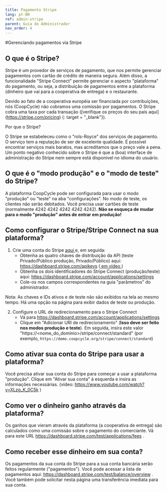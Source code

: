 ```yaml
---
title: Pagamento Stripe
lang: pt-BR
ref: admin-stripe
parent: Guia do Administrador
nav_order: 4
---
```



#Gerenciando pagamentos via Stripe

## O que é o Stripe?

Stripe é um provedor de serviços de pagamento, que nos permite gerenciar pagamentos com cartão de crédito de maneira segura. Além disso, a funcionalidade "Stripe Connect" permite gerenciar o aspecto "plataforma" do pagamento, ou seja, a distribuição de pagamentos entre a plataforma (dinheiro que vai para a cooperativa de entrega) e o restaurante.

Devido ao fato de a cooperativa européia ser financiada por contribuições, nós (CoopCycle) não cobramos uma comissão por pagamentos. O Stripe cobra uma taxa por cada transação ([verifique os preços do seu país aqui] (https://stripe.com/pricing) {: target = "_blank"}).


Por que o Stripe?

O Stripe se estabeleceu como o "rols-Royce" dos serviços de pagamento. O serviço tem a reputação de ser de excelente qualidade. É possível encontrar serviços mais baratos, mas acreditamos que o preço vale a pena. Um ponto negativo conhecido sobre o Stripe é que a (boa) interface de administração do Stripe nem sempre está disponível no idioma do usuário.

## O que é o "modo produção" e o "modo de teste" do Stripe?

A plataforma CoopCycle pode ser configurada para usar o modo "produção" ou "teste" na aba "configurações". No modo de teste, os clientes não serão debitados. Você precisa usar cartões de teste (normalmente 4242 4242 4242 4242 4242). **Não se esqueça de mudar para o modo "produção" antes de entrar em produção!**

## Como configurar o Stripe/Stripe Connect na sua plataforma?

1. Crie uma conta do Stripe <a target="_blank" href="https://dashboard.stripe.com/register"> aqui </a> e, em seguida:
    * Obtenha as quatro chaves de distribuição da API (teste Privado/Público produção, Privado/Público) aqui: <a target="_blank" href="https://dashboard.stripe.com/apikeys"> https://dashboard.stripe.com/apikeys </a> (<a target="_blank" href="https://www.youtube.com/watch?v=XLzg_K_0C5k"> em vídeo </a>)
    * Obtenha os dois identificadores do Stripe Connect (produção/teste) aqui: <a target="_blank" href="https://dashboard.stripe.com/account/applications/settings"> https://dashboard.stripe.com/account/applications/settings </a>
    * Cole-os nos campos correspondentes na guia "parâmetros" do administrador.

Nota: As chaves e IDs ativos e de teste não são exibidos na tela ao mesmo tempo. Há uma opção na página para exibir dados de teste ou produção.

2. Configure o URL de redirecionamento para o Stripe Connect
   * Vá para <a target="_blank" href="https://dashboard.stripe.com/account/applications/settings"> https://dashboard.stripe.com/account/applications/settings </a>
   * Clique em "Adicionar URI de redirecionamento" (**Isso deve ser feito nos modos produção e teste**). Em seguida, insira este valor "https://<nome_do_domínio>/stripe/connect/standard" (por exemplo, `https://demo.coopcycle.org/stripe/connect/standard`)

## Como ativar sua conta do Stripe para usar a plataforma?

Você precisa ativar sua conta do Stripe para começar a usar a plataforma "produção". Clique em "Ativar sua conta" à esquerda e insira as informações necessárias. (vídeo: <a target="_blank" href="https://www.youtube.com/watch?v=XLzg_K_0C5k"> https://www.youtube.com/watch?v=XLzg_K_0C5k </a>)

## Como ver o dinheiro ganho através da plataforma?

Os ganhos que vieram através da plataforma (a cooperativa de entrega) são calculados como uma comissão sobre o pagamento do comerciante. Vá para este URL <a target="_blank" href="https://dashboard.stripe.com/test/applications/fees"> https://dashboard.stripe.com/test/applications/fees </a> .

## Como receber esse dinheiro em sua conta?

Os pagamentos da sua conta do Stripe para a sua conta bancária serão feitos regularmente ("pagamentos"). Você pode acessar a lista de pagamentos aqui: <a target="_blank" href="https://dashboard.stripe.com/test/balance/overview"> https://dashboard.stripe.com/test/balance/overview </a>. Você também pode solicitar nesta página uma transferência imediata para sua conta.